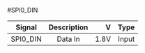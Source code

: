 #SPI0_DIN

|Signal        |Description |V      |Type|
| ------------- |:--------------:| -----:|------:|
|SPI0_DIN     |Data In | 1.8V |Input |
